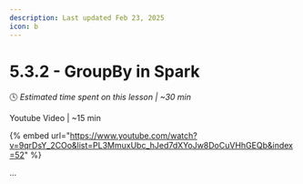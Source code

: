 ```yaml
---
description: Last updated Feb 23, 2025
icon: b
---
```


# 5.3.2 - GroupBy in Spark

:clock4:  _Estimated time spent on this lesson | \~30 min_

Youtube Video | \~15 min

{% embed url="https://www.youtube.com/watch?v=9qrDsY_2COo&list=PL3MmuxUbc_hJed7dXYoJw8DoCuVHhGEQb&index=52" %}

...

